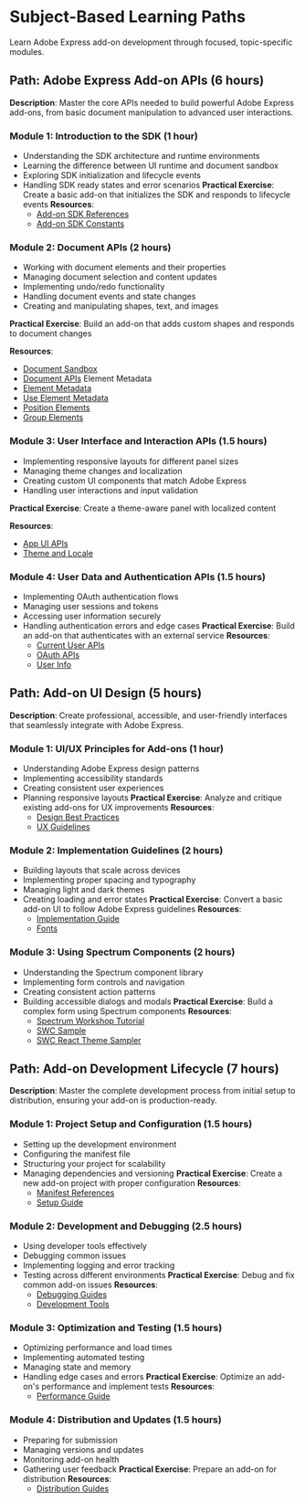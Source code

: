 # Subject-Based Learning Paths

Learn Adobe Express add-on development through focused, topic-specific modules.

## Path: Adobe Express Add-on APIs (6 hours)

**Description**: Master the core APIs needed to build powerful Adobe Express add-ons, from basic document manipulation to advanced user interactions.

### Module 1: Introduction to the SDK (1 hour)

- Understanding the SDK architecture and runtime environments
- Learning the difference between UI runtime and document sandbox
- Exploring SDK initialization and lifecycle events
- Handling SDK ready states and error scenarios
**Practical Exercise**: Create a basic add-on that initializes the SDK and responds to lifecycle events
**Resources**:
  - [Add-on SDK References](/references/index.md)
  - [Add-on SDK Constants](/references/addonsdk/addonsdk-constants.md)

### Module 2: Document APIs (2 hours)

- Working with document elements and their properties
- Managing document selection and content updates
- Implementing undo/redo functionality
- Handling document events and state changes
- Creating and manipulating shapes, text, and images

**Practical Exercise**: Build an add-on that adds custom shapes and responds to document changes

**Resources**:
  - [Document Sandbox](/references/document-sandbox/)
  - [Document APIs](/references/document-sandbox/document-apis/)
Element Metadata
  - [Element Metadata](/references/document-sandbox/document-apis/classes/AddOnData/)
  - [Use Element Metadata](../../../guides/develop/how_to/element_metadata.md)
  - [Position Elements](../../../guides/develop/how_to/position_elements.md)
  - [Group Elements](../../../guides/develop/how_to/group_elements.md)

### Module 3: User Interface and Interaction APIs (1.5 hours)

- Implementing responsive layouts for different panel sizes
- Managing theme changes and localization
- Creating custom UI components that match Adobe Express
- Handling user interactions and input validation

**Practical Exercise**: Create a theme-aware panel with localized content

**Resources**:
  - [App UI APIs](/references/addonsdk/app-ui.md)
  - [Theme and Locale](../../../guides/develop/how_to/theme_locale.md)

### Module 4: User Data and Authentication APIs (1.5 hours)

- Implementing OAuth authentication flows
- Managing user sessions and tokens
- Accessing user information securely
- Handling authentication errors and edge cases
**Practical Exercise**: Build an add-on that authenticates with an external service
**Resources**:
  - [Current User APIs](/references/addonsdk/app-currentUser.md)
  - [OAuth APIs](/references/addonsdk/app-oauth.md)
  - [User Info](../../../guides/develop/how_to/user_info.md)

## Path: Add-on UI Design (5 hours)

**Description**: Create professional, accessible, and user-friendly interfaces that seamlessly integrate with Adobe Express.

### Module 1: UI/UX Principles for Add-ons (1 hour)

- Understanding Adobe Express design patterns
- Implementing accessibility standards
- Creating consistent user experiences
- Planning responsive layouts
**Practical Exercise**: Analyze and critique existing add-ons for UX improvements
**Resources**:
  - [Design Best Practices](../../../guides/design/best_practices.md)
  - [UX Guidelines](../../../guides/design/ux_guidelines/introduction.md)

### Module 2: Implementation Guidelines (2 hours)

- Building layouts that scale across devices
- Implementing proper spacing and typography
- Managing light and dark themes
- Creating loading and error states
**Practical Exercise**: Convert a basic add-on UI to follow Adobe Express guidelines
**Resources**:
  - [Implementation Guide](../../../guides/design/implementation_guide.md)
  - [Fonts](../../../guides/design/fonts.md)

### Module 3: Using Spectrum Components (2 hours)

- Understanding the Spectrum component library
- Implementing form controls and navigation
- Creating consistent action patterns
- Building accessible dialogs and modals
**Practical Exercise**: Build a complex form using Spectrum components
**Resources**:
  - [Spectrum Workshop Tutorial](../../../guides/tutorials/spectrum-workshop/index.md)
  - [SWC Sample](/samples.md#swc)
  - [SWC React Theme Sampler](/samples.md#swc-react-theme-sampler)

## Path: Add-on Development Lifecycle (7 hours)

**Description**: Master the complete development process from initial setup to distribution, ensuring your add-on is production-ready.

### Module 1: Project Setup and Configuration (1.5 hours)

- Setting up the development environment
- Configuring the manifest file
- Structuring your project for scalability
- Managing dependencies and versioning
**Practical Exercise**: Create a new add-on project with proper configuration
**Resources**:
  - [Manifest References](/references/manifest/index.md)
  - [Setup Guide](../../../guides/getting_started/setup.md)

### Module 2: Development and Debugging (2.5 hours)

- Using developer tools effectively
- Debugging common issues
- Implementing logging and error tracking
- Testing across different environments
**Practical Exercise**: Debug and fix common add-on issues
**Resources**:
  - [Debugging Guides](../../../guides/debug/index.md)
  - [Development Tools](../../../guides/getting_started/dev_tooling.md)

### Module 3: Optimization and Testing (1.5 hours)

- Optimizing performance and load times
- Implementing automated testing
- Managing state and memory
- Handling edge cases and errors
**Practical Exercise**: Optimize an add-on's performance and implement tests
**Resources**:
  - [Performance Guide](../../../guides/develop/performance.md)

### Module 4: Distribution and Updates (1.5 hours)

- Preparing for submission
- Managing versions and updates
- Monitoring add-on health
- Gathering user feedback
**Practical Exercise**: Prepare an add-on for distribution
**Resources**:
  - [Distribution Guides](../../../guides/distribute/index.md)
